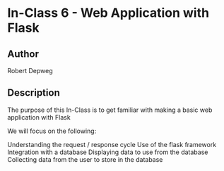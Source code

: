 # In-Class 6 - Web Application with Flask

## Author

Robert Depweg

## Description

The purpose of this In-Class is to get familiar with making a basic web application with Flask

We will focus on the following:

Understanding the request / response cycle
Use of the flask framework
Integration with a database
Displaying data to use from the database
Collecting data from the user to store in the database
